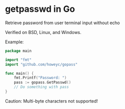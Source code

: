 # getpasswd in Go

Retrieve password from user terminal input without echo

Verified on BSD, Linux, and Windows.

Example:
```go
package main

import "fmt"
import "github.com/howeyc/gopass"

func main() {
	fmt.Printf("Password: ")
	pass := gopass.GetPasswd()
    // Do something with pass
}
```

Caution: Multi-byte characters not supported!
